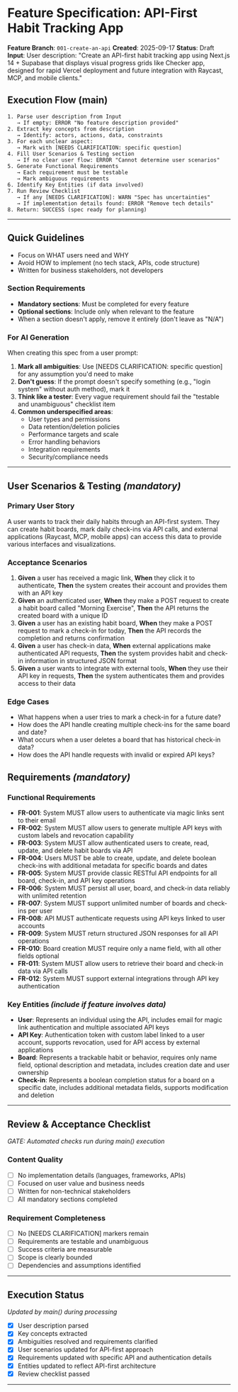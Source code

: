 # Feature Specification: API-First Habit Tracking App

**Feature Branch**: `001-create-an-api`
**Created**: 2025-09-17
**Status**: Draft
**Input**: User description: "Create an API-first habit tracking app using Next.js 14 + Supabase that displays visual progress grids like Checker app, designed for rapid Vercel deployment and future integration with Raycast, MCP, and mobile clients."

## Execution Flow (main)

```text
1. Parse user description from Input
   → If empty: ERROR "No feature description provided"
2. Extract key concepts from description
   → Identify: actors, actions, data, constraints
3. For each unclear aspect:
   → Mark with [NEEDS CLARIFICATION: specific question]
4. Fill User Scenarios & Testing section
   → If no clear user flow: ERROR "Cannot determine user scenarios"
5. Generate Functional Requirements
   → Each requirement must be testable
   → Mark ambiguous requirements
6. Identify Key Entities (if data involved)
7. Run Review Checklist
   → If any [NEEDS CLARIFICATION]: WARN "Spec has uncertainties"
   → If implementation details found: ERROR "Remove tech details"
8. Return: SUCCESS (spec ready for planning)
```

---

## Quick Guidelines

- Focus on WHAT users need and WHY
- Avoid HOW to implement (no tech stack, APIs, code structure)
- Written for business stakeholders, not developers

### Section Requirements

- **Mandatory sections**: Must be completed for every feature
- **Optional sections**: Include only when relevant to the feature
- When a section doesn't apply, remove it entirely (don't leave as "N/A")

### For AI Generation

When creating this spec from a user prompt:

1. **Mark all ambiguities**: Use [NEEDS CLARIFICATION: specific question] for any assumption you'd need to make
2. **Don't guess**: If the prompt doesn't specify something (e.g., "login system" without auth method), mark it
3. **Think like a tester**: Every vague requirement should fail the "testable and unambiguous" checklist item
4. **Common underspecified areas**:
   - User types and permissions
   - Data retention/deletion policies
   - Performance targets and scale
   - Error handling behaviors
   - Integration requirements
   - Security/compliance needs

---

## User Scenarios & Testing _(mandatory)_

### Primary User Story

A user wants to track their daily habits through an API-first system. They can create habit boards, mark daily check-ins via API calls, and external applications (Raycast, MCP, mobile apps) can access this data to provide various interfaces and visualizations.

### Acceptance Scenarios

1. **Given** a user has received a magic link, **When** they click it to authenticate, **Then** the system creates their account and provides them with an API key
2. **Given** an authenticated user, **When** they make a POST request to create a habit board called "Morning Exercise", **Then** the API returns the created board with a unique ID
3. **Given** a user has an existing habit board, **When** they make a POST request to mark a check-in for today, **Then** the API records the completion and returns confirmation
4. **Given** a user has check-in data, **When** external applications make authenticated API requests, **Then** the system provides habit and check-in information in structured JSON format
5. **Given** a user wants to integrate with external tools, **When** they use their API key in requests, **Then** the system authenticates them and provides access to their data

### Edge Cases

- What happens when a user tries to mark a check-in for a future date?
- How does the API handle creating multiple check-ins for the same board and date?
- What occurs when a user deletes a board that has historical check-in data?
- How does the API handle requests with invalid or expired API keys?

## Requirements _(mandatory)_

### Functional Requirements

- **FR-001**: System MUST allow users to authenticate via magic links sent to their email
- **FR-002**: System MUST allow users to generate multiple API keys with custom labels and revocation capability
- **FR-003**: System MUST allow authenticated users to create, read, update, and delete habit boards via API
- **FR-004**: Users MUST be able to create, update, and delete boolean check-ins with additional metadata for specific boards and dates
- **FR-005**: System MUST provide classic RESTful API endpoints for all board, check-in, and API key operations
- **FR-006**: System MUST persist all user, board, and check-in data reliably with unlimited retention
- **FR-007**: System MUST support unlimited number of boards and check-ins per user
- **FR-008**: API MUST authenticate requests using API keys linked to user accounts
- **FR-009**: System MUST return structured JSON responses for all API operations
- **FR-010**: Board creation MUST require only a name field, with all other fields optional
- **FR-011**: System MUST allow users to retrieve their board and check-in data via API calls
- **FR-012**: System MUST support external integrations through API key authentication

### Key Entities _(include if feature involves data)_

- **User**: Represents an individual using the API, includes email for magic link authentication and multiple associated API keys
- **API Key**: Authentication token with custom label linked to a user account, supports revocation, used for API access by external applications
- **Board**: Represents a trackable habit or behavior, requires only name field, optional description and metadata, includes creation date and user ownership
- **Check-in**: Represents a boolean completion status for a board on a specific date, includes additional metadata fields, supports modification and deletion

---

## Review & Acceptance Checklist

_GATE: Automated checks run during main() execution_

### Content Quality

- [ ] No implementation details (languages, frameworks, APIs)
- [ ] Focused on user value and business needs
- [ ] Written for non-technical stakeholders
- [ ] All mandatory sections completed

### Requirement Completeness

- [ ] No [NEEDS CLARIFICATION] markers remain
- [ ] Requirements are testable and unambiguous
- [ ] Success criteria are measurable
- [ ] Scope is clearly bounded
- [ ] Dependencies and assumptions identified

---

## Execution Status

_Updated by main() during processing_

- [x] User description parsed
- [x] Key concepts extracted
- [x] Ambiguities resolved and requirements clarified
- [x] User scenarios updated for API-first approach
- [x] Requirements updated with specific API and authentication details
- [x] Entities updated to reflect API-first architecture
- [x] Review checklist passed

---
